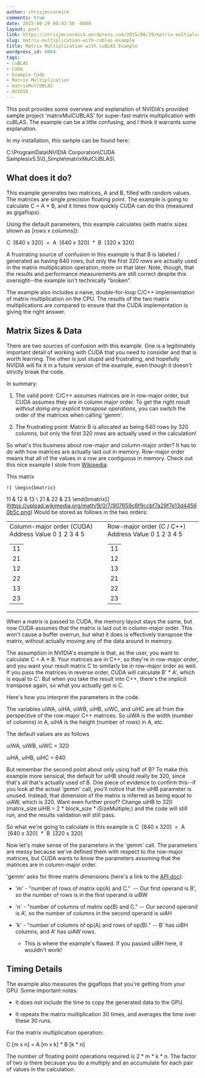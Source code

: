 ```yaml
---
author: chrisjmccormick
comments: true
date: 2015-08-29 00:42:50 -0800
layout: post
link: https://chrisjmccormick.wordpress.com/2015/08/29/matrix-multiplication-with-cublas-example/
slug: matrix-multiplication-with-cublas-example
title: Matrix Multiplication with cuBLAS Example
wordpress_id: 6064
tags:
- cuBLAS
- CUDA
- Example Code
- Matrix Multiplication
- matrixMulCUBLAS
- NVIDIA
---
```


This post provides some overview and explanation of NVIDIA's provided sample project 'matrixMulCUBLAS' for super-fast matrix multiplication with cuBLAS. The example can be a little confusing, and I think it warrants some explanation.

In my installation, this sample can be found here:

C:\ProgramData\NVIDIA Corporation\CUDA Samples\v5.5\0_Simple\matrixMulCUBLAS\


## What does it do?


This example generates two matrices, A and B, filled with random values. The matrices are single precision floating point. The example is going to calculate C = A * B, and it times how quickly CUDA can do this (measured as gigaflops).

Using the default parameters, this example calculates (with matrix sizes shown as [rows x columns]):


C  [640 x 320]  =  A  [640 x 320]  *  B  [320 x 320]


A frustrating source of confusion in this example is that B is labeled / generated as having 640 rows, but only the first 320 rows are actually used in the matrix multiplication operation; more on that later. Note, though, that the results and performance measurements are still correct despite this oversight--the example isn't technically "broken".

The example also includes a naive, double-for-loop C/C++ implementation of matrix multiplication on the CPU. The results of the two matrix multiplications are compared to ensure that the CUDA implementation is giving the right answer.


## Matrix Sizes & Data


There are two sources of confusion with this example. One is a legitimately important detail of working with CUDA that you need to consider and that is worth learning. The other is just stupid and frustrating, and hopefully NVIDIA will fix it in a future version of the example, even though it doesn't strictly break the code.

In summary:



	
  1. The valid point: C/C++ assumes matrices are in row-major order, but CUDA assumes they are in column major order. To get the right result _without doing any explicit transpose operations_, you can switch the order of the matrices when calling 'gemm'.

	
  2. The frustrating point: Matrix B is allocated as being 640 rows by 320 columns, but only the first 320 rows are actually used in the calculation!


So what's this business about row-major and column-major order? It has to do with how matrices are actually laid out in memory. Row-major order means that all of the values in a row are contiguous in memory. Check out this nice example I stole from [Wikipedia](https://en.wikipedia.org/wiki/Row-major_order#Explanation_and_example):

This matrix



    ![ \begin{bmatrix}
11 & 12 & 13 \\
21 & 22 & 23 \end{bmatrix}](https://upload.wikimedia.org/math/9/0/7/907659c6f9ccbf7a29f7e13d44560b5c.png)
Would be stored as follows in the two orders:
<table class="multicol" >
<tbody >
<tr >

<td >
<table class="wikitable" >Column-major order (CUDA)
<tbody >
<tr >
Address
Value
</tr>
<tr >
0

<td >11
</td>
</tr>
<tr >
1

<td >21
</td>
</tr>
<tr >
2

<td >12
</td>
</tr>
<tr >
3

<td >22
</td>
</tr>
<tr >
4

<td >13
</td>
</tr>
<tr >
5

<td >23
</td>
</tr>
</tbody>
</table>

</td>

<td >
<table class="wikitable" >Row-major order
(C / C++)
<tbody >
<tr >
Address
Value
</tr>
<tr >
0

<td >11
</td>
</tr>
<tr >
1

<td >12
</td>
</tr>
<tr >
2

<td >13
</td>
</tr>
<tr >
3

<td >21
</td>
</tr>
<tr >
4

<td >22
</td>
</tr>
<tr >
5

<td >23
</td>
</tr>
</tbody>
</table>

</td>
</tr>
</tbody>
</table>
When a matrix is passed to CUDA, the memory layout stays the same, but now CUDA assumes that the matrix is laid out in column-major order. This won't cause a buffer overrun, but what it does is effectively transpose the matrix, without actually moving any of the data around in memory.

The assumption in NVIDIA's example is that, as the user, you want to calculate C = A * B. Your matrices are in C++, so they're in row-major order, and you want your result matrix C to similarly be in row-major order as well. If you pass the matrices in reverse order, CUDA will calculate B' * A', which is equal to C'. But when you take the result into C++, there's the implicit transpose again, so what you actually get is C.

Here's how you interpret the parameters in the code.

The variables uiWA, uiHA, uiWB, uiHB, uiWC, and uiHC are all from the perspective of the row-major C++ matrices. So uiWA is the width (number of columns) in A, uiHA is the height (number of rows) in A, etc.

The default values are as follows

uiWA, uiWB, uiWC = 320

uiHA, uiHB, uiHC = 640

But remember the second point about only using half of B? To make this example more sensical, the default for uiHB should really be 320, since that's all that's actually used of B. One piece of evidence to confirm this--if you look at the actual 'gemm' call, you'll notice that the uiHB parameter is unused. Instead, that dimension of the matrix is inferred as being equal to uiAW, which is 320. Want even further proof? Change uiHB to 320 (matrix_size.uiHB = 2 * block_size * iSizeMultiple;) and the code will still run, and the results validation will still pass.

So what we're going to calculate in this example is C  [640 x 320]  =  A  [640 x 320]  *  B  [320 x 320]

Now let's make sense of the parameters in the 'gemm' call. The parameters are messy because we've defined them with respect to the row-major matrices, but CUDA wants to know the parameters assuming that the matrices are in column-major order.

'gemm' asks for three matrix dimensions (here's a link to the [API doc](http://docs.nvidia.com/cuda/cublas/index.html#cublas-lt-t-gt-gemm)):



	
  * 'm' - "number of rows of matrix op(A) and C."  -- Our first operand is B', so the number of rows is in the first operand is uiBW

	
  * 'n' - "number of columns of matrix op(B) and C." -- Our second operand is A', so the number of columns in the second operand is uiAH

	
  * 'k' - "number of columns of op(A) and rows of op(B)." -- B' has uiBH columns, and A' has uiAW rows.

	
    * This is where the example's flawed. If you passed uiBH here, it wouldn't work!








## Timing Details


The example also measures the gigaflops that you're getting from your GPU. Some important notes:



	
  * It does not include the time to copy the generated data to the GPU.

	
  * It repeats the matrix multiplication 30 times, and averages the time over these 30 runs.


For the matrix multiplication operation:

C [m x n] = A [m x k] * B [k * n]

The number of floating point operations required is 2 * m * k * n. The factor of two is there because you do a multiply and an accumulate for each pair of values in the calculation.


